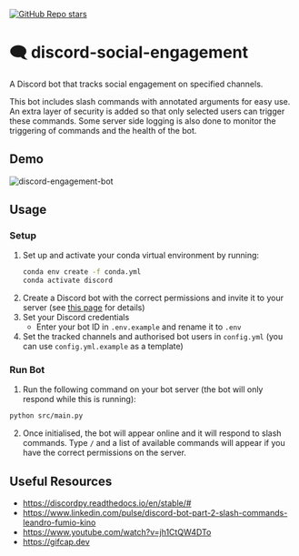 [![GitHub Repo stars](https://img.shields.io/github/stars/ruankie/discord-social-engagement)](https://github.com/ruankie/discord-social-engagement)

# 🗨️ discord-social-engagement
A Discord bot that tracks social engagement on specified channels. 

This bot includes slash commands with annotated arguments for easy use. An extra layer of security is added so that only selected users can trigger these commands. Some server side logging is also done to monitor the triggering of commands and the health of the bot.

## Demo
![discord-engagement-bot](https://user-images.githubusercontent.com/58558211/235516052-b38c5e2e-c16d-4eb9-a508-a3b71142ab86.gif)

## Usage

### Setup
1. Set up and activate your conda virtual environment by running:
    ```bash
    conda env create -f conda.yml
    conda activate discord
    ```
2. Create a Discord bot with the correct permissions and invite it to your server (see [this page](https://discordpy.readthedocs.io/en/stable/discord.html#discord-intro) for details)
3. Set your Discord credentials
    - Enter your bot ID in `.env.example` and rename it to `.env`
4. Set the tracked channels and authorised bot users in `config.yml` (you can use `config.yml.example` as a template)

### Run Bot
1. Run the following command on your bot server (the bot will only respond while this is running):
```bash
python src/main.py
```
2. Once initialised, the bot will appear online and it will respond to slash commands. Type `/` and a list of available commands will appear if you have the correct permissions on the server.

## Useful Resources
- https://discordpy.readthedocs.io/en/stable/#
- https://www.linkedin.com/pulse/discord-bot-part-2-slash-commands-leandro-fumio-kino
- https://www.youtube.com/watch?v=jh1CtQW4DTo
- https://gifcap.dev

